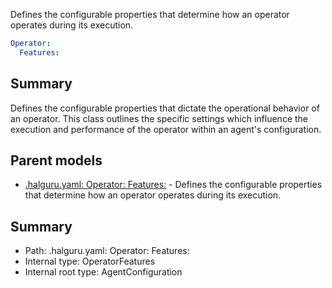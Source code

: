 <!--
title: Features
description: Defines the configurable properties that determine how an operator operates during its execution.
version: 1.0.0+62a79eb7c455dc244ea9db083fc0bfdac5d67dd0
generated: true
date: 2025-03-29T15:15:58Z
node: This file is generated by the command-line program: `halguru manual --generate-docs`
-->


Defines the configurable properties that determine how an operator operates during its execution.

```yaml
Operator:
  Features:
```

## Summary

Defines the configurable properties that dictate the operational behavior of an operator.
This class outlines the specific settings which influence the execution and performance
of the operator within an agent's configuration.

## Parent models

* [.halguru.yaml: Operator: Features:]((halguru)-operator-features.md) - Defines the configurable properties that determine how an operator operates during its execution.

## Summary

* Path: .halguru.yaml: Operator: Features:
* Internal type: OperatorFeatures
* Internal root type: AgentConfiguration
